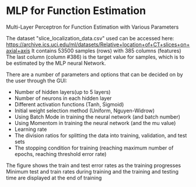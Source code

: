 # MLP for Function Estimation
 Multi-Layer Perceptron for Function Estimation with Various Parameters

The dataset "slice_localization_data.csv" used can be accessed here:
https://archive.ics.uci.edu/ml/datasets/Relative+location+of+CT+slices+on+axial+axis
It contains 53500 samples (rows) with 385 columns (features)
The last column (column #386) is the target value for samples, which is to be estimated by the MLP neural Network.

There are a number of parameters and options that can be decided on by the user through the GUI:

 - Number of hidden layers(up to 5 layers)
 - Number of neurons in each hidden layer
 - Different activation functions (Tanh, Sigmoid)
 - Initial weight selection method (Uniform, Nguyen-Widrow)
 - Using Batch Mode in training the neural network (and batch number)
 - Using Momentom in training the neural network (and the mu value)
 - Learning rate
 - The division ratios for splitting the data into training, validation, and test sets
 - The stopping condition for training (reaching maximum number of epochs, reaching threshold error rate)
 
 The figure shows the train and test error rates as the training progresses
 Minimum test and train rates during training and the training and testing time are displayed at the end of training

